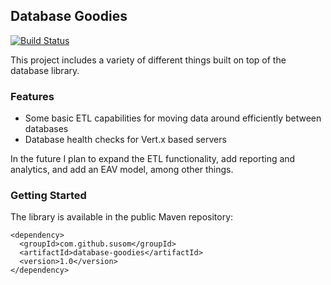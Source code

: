 ## Database Goodies

[![Build Status](https://travis-ci.org/susom/database-goodies.svg?branch=master)](https://travis-ci.org/susom/database-goodies)

This project includes a variety of different things built on top of
the database library.

### Features

* Some basic ETL capabilities for moving data around efficiently between databases
* Database health checks for Vert.x based servers

In the future I plan to expand the ETL functionality, add reporting and analytics,
and add an EAV model, among other things.

### Getting Started

The library is available in the public Maven repository:

```
<dependency>
  <groupId>com.github.susom</groupId>
  <artifactId>database-goodies</artifactId>
  <version>1.0</version>
</dependency>
```
